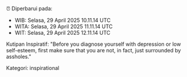 ⏰ Diperbarui pada:
- WIB: Selasa, 29 April 2025 10.11.14 UTC
- WITA: Selasa, 29 April 2025 11.11.14 UTC
- WIT: Selasa, 29 April 2025 12.11.14 UTC

Kutipan Inspiratif:
"Before you diagnose yourself with depression or low self-esteem, first make sure that you are not, in fact, just surrounded by assholes."


Kategori: inspirational

